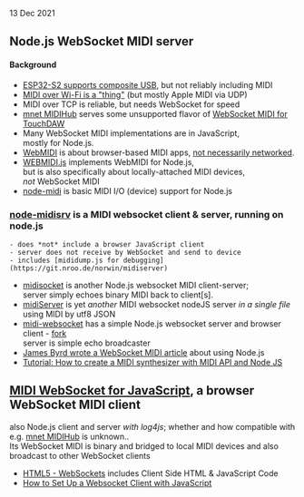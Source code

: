 13 Dec 2021
## Node.js WebSocket MIDI server
#### Background
- [ESP32-S2 supports composite USB](ESP32/midi.htm), but not reliably including MIDI
- [MIDI over Wi-Fi is a "thing"](MIDI/index.htm) (but mostly Apple MIDI via UDP)
- MIDI over TCP is reliable, but needs WebSocket for speed
- [mnet MIDIHub](https://xmmc.de/mnet) serves some unsupported flavor of [WebSocket MIDI for TouchDAW](https://xmmc.de/touchdaw/man_midi_ws.htm)  
- Many WebSocket MIDI implementations are in JavaScript,  
  mostly for Node.js.  
- [WebMIDI](https://www.midi.org/midi-articles/about-web-midi) is about browser-based MIDI apps,
  [not necessarily networked](https://webmidi.info).
- [WEBMIDI.js](https://www.npmjs.com/package/webmidi) implements WebMIDI for Node.js,  
  but is also specifically about locally-attached MIDI devices,  
  *not* WebSocket MIDI
- [node-midi](https://github.com/justinlatimer/node-midi) is basic MIDI I/O (device) support for Node.js  

### [node-midisrv](https://www.npmjs.com/package/midisrv) is a MIDI websocket client & server, running on node.js  
    - does *not* include a browser JavaScript client
    - server does not receive by WebSocket and send to device
    - includes [mididump.js for debugging](https://git.nroo.de/norwin/midiserver)
- [midisocket](https://github.com/vine77/midisocket) is another Node.js websocket MIDI client-server;  
  server simply echoes binary MIDI back to client[s].
- [midiServer](https://github.com/PauloSeb/midiServer) is yet *another* MIDI websocket nodeJS server *in a single file*  
  using MIDI by utf8 JSON  
- [midi-websocket](https://github.com/fa-m/midi-websocket) has a simple Node.js websocket server and browser client - [fork](https://github.com/fa-m/midi-websocket)  
  server is simple echo broadcaster
- [James Byrd wrote a WebSocket MIDI article](https://medium.com/@jbprojectlab/how-to-make-a-real-time-music-application-using-websockets-56776990c558) about using Node.js  
- [Tutorial: How to create a MIDI synthesizer with MIDI API and Node JS](https://medium.com/nebo-15/tutorial-how-to-create-midi-synthesizer-with-midi-api-and-node-js-48d41c162009)

## [MIDI WebSocket for JavaScript](https://github.com/hhromic/midi-websocket/tree/master/javascript), a browser WebSocket MIDI client  
  also Node.js client and server *with log4js*;   whether and how compatible with e.g. [mnet MIDIHub](index.htm#MNET) is unknown..  
  Its WebSocket MIDI is binary and bridged to local MIDI devices and also broadcast to other WebSocket clients
- [HTML5 - WebSockets](https://www.tutorialspoint.com/html5/html5_websocket.htm) includes Client Side HTML & JavaScript Code
- [How to Set Up a Websocket Client with JavaScript](https://cheatcode.co/tutorials/how-to-set-up-a-websocket-client-with-javascript)
